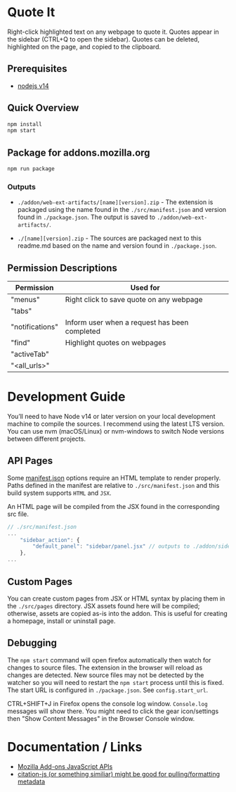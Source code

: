 # Quote It

Right-click highlighted text on any webpage to quote it. Quotes appear in the sidebar (CTRL+Q to open the sidebar). Quotes can be deleted, highlighted on the page, and copied to the clipboard.

## Prerequisites

- [nodejs v14](https://nodejs.org/en/)

## Quick Overview

```sh
npm install
npm start
```

## Package for addons.mozilla.org

```sh
npm run package
```

### Outputs
- `./addon/web-ext-artifacts/[name][version].zip` - The extension is packaged using the name found in the `./src/manifest.json` and version found in `./package.json`. The output is saved to `./addon/web-ext-artifacts/`.

- `./[name][version].zip` - The sources are packaged next to this readme.md based on the name and version found in `./package.json`.

## Permission Descriptions

| Permission      | Used for                                      |
| --------------- | --------------------------------------------- |
| "menus"         | Right click to save quote on any webpage      |
| "tabs"          |                                               |
| "notifications" | Inform user when a request has been completed |
| "find"          | Highlight quotes on webpages                  |
| "activeTab"     |                                               |
| "<all_urls>"    |                                               |


# Development Guide

You’ll need to have Node v14 or later version on your local development machine to compile the sources. I recommend using the latest LTS version. You can use nvm (macOS/Linux) or nvm-windows to switch Node versions between different projects.

## API Pages

Some [manifest.json](https://developer.mozilla.org/en-US/docs/Mozilla/Add-ons/WebExtensions/manifest.json) options require an HTML template to render properly. Paths defined in the manifest are relative to `./src/manifest.json` and this build system supports `HTML` and `JSX`.

An HTML page will be compiled from the JSX found in the corresponding src file.

```js
// ./src/manifest.json
...
	"sidebar_action": {
		"default_panel": "sidebar/panel.jsx" // outputs to ./addon/sidebar/panel.html
	},
...
```

## Custom Pages

You can create custom pages from JSX or HTML syntax by placing them in the `./src/pages` directory. JSX assets found here will be compiled; otherwise, assets are copied as-is into the addon. This is useful for creating a homepage, install or uninstall page.

## Debugging

The `npm start` command will open firefox automatically then watch for changes to source files. The extension in the browser will reload as changes are detected. New source files may not be detected by the watcher so you will need to restart the `npm start` process until this is fixed. The start URL is configured in `./package.json`. See `config.start_url`.

CTRL+SHIFT+J in Firefox opens the console log window. `Console.log` messages will show there. You might need to click the gear icon/settings then "Show Content Messages" in the Browser Console window.

# Documentation / Links

- [Mozilla Add-ons JavaScript APIs](https://developer.mozilla.org/en-US/docs/Mozilla/Add-ons/WebExtensions/API)
- [citation-js (or something similiar) might be good for pulling/formatting metadata](https://www.npmjs.com/package/citation-js)
